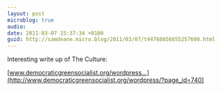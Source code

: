 ```yaml
---
layout: post
microblog: true
audio: 
date: 2011-03-07 15:37:34 +0100
guid: http://samdeane.micro.blog/2011/03/07/t44768656655257600.html
---
```

Interesting write up of The Culture:

[www.democraticgreensocialist.org/wordpress...](http://www.democraticgreensocialist.org/wordpress/?page_id=740)
